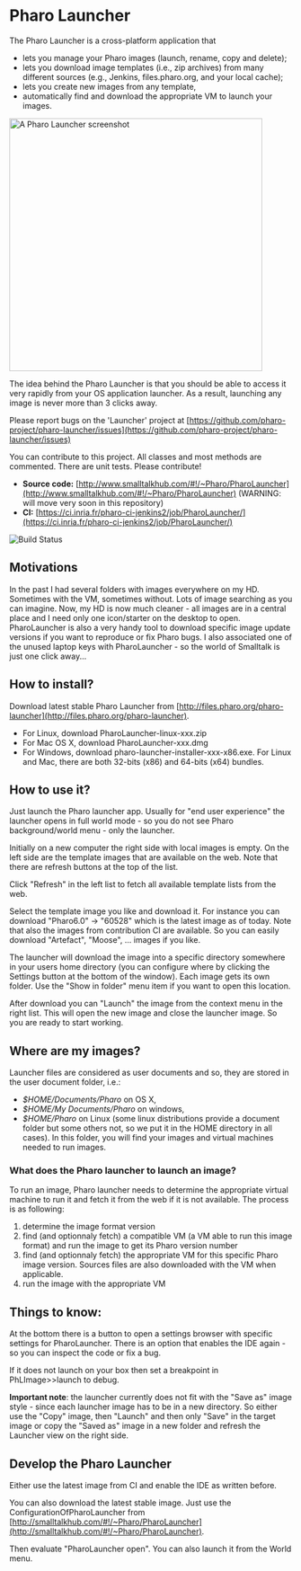 # Pharo Launcher
The Pharo Launcher is a cross-platform application that
- lets you manage your Pharo images (launch, rename, copy and delete);
- lets you download image templates (i.e., zip archives) from many
  different sources (e.g., Jenkins, files.pharo.org, and your local cache);
- lets you create new images from any template,
- automatically find and download the appropriate VM to launch your images.

<img src="https://github.com/pharo-project/pharo-launcher/raw/master/pharo-launcher-main-window.png" height="450" alt="A Pharo Launcher screenshot">

The idea behind the Pharo Launcher is that you should be able to access it very rapidly from your OS application launcher. As a result,
launching any image is never more than 3 clicks away.

Please report bugs on the 'Launcher' project at [https://github.com/pharo-project/pharo-launcher/issues](https://github.com/pharo-project/pharo-launcher/issues)

You can contribute to this project. All classes and most methods are commented. There are unit tests. Please contribute!

- **Source code:** [http://www.smalltalkhub.com/#!/~Pharo/PharoLauncher](http://www.smalltalkhub.com/#!/~Pharo/PharoLauncher) (WARNING: will move very soon in this repository)
- **CI:** [https://ci.inria.fr/pharo-ci-jenkins2/job/PharoLauncher/](https://ci.inria.fr/pharo-ci-jenkins2/job/PharoLauncher/)

![Build Status](https://ci.inria.fr/pharo-ci-jenkins2/job/PharoLauncher/buildStatus/icon?job=PharoLauncher)

## Motivations
In the past I had several folders with images everywhere on my HD. Sometimes with the VM, sometimes without. Lots of image searching as you can imagine.
Now, my HD is now much cleaner - all images are in a central place and I need only one icon/starter on the desktop to open. PharoLauncher is also a very handy tool to download specific image update versions if you want to reproduce or fix Pharo bugs. I also associated one of the unused laptop keys with PharoLauncher - so the world of Smalltalk is just one click away...

## How to install?
Download latest stable Pharo Launcher from [http://files.pharo.org/pharo-launcher](http://files.pharo.org/pharo-launcher).
- For Linux, download PharoLauncher-linux-xxx.zip
- For Mac OS X, download PharoLauncher-xxx.dmg
- For Windows, download pharo-launcher-installer-xxx-x86.exe.
For Linux and Mac, there are both 32-bits (x86) and 64-bits (x64) bundles.

## How to use it?
Just launch the Pharo launcher app.
Usually for "end user experience" the launcher opens in full world mode - so you do not see Pharo background/world menu - only the launcher.

Initially on a new computer the right side with local images is empty. On the left side are the template images that are available on the web. Note that there are refresh buttons at the top of the list.

Click "Refresh" in the left list to fetch all available template lists from the web.

Select the template image you like and download it. For instance you can download "Pharo6.0" -> "60528" which is the latest image as of today. Note that also the images from contribution CI are available.
So you can easily download "Artefact", "Moose", ... images if you like.

The launcher will download the image into a specific directory somewhere in your users home directory (you can configure where by clicking the Settings button at the bottom of the window).
Each image gets its own folder. Use the "Show in folder" menu item if you want to open this location.

After download you can "Launch" the image from the context menu in the right list. This will open the new image and close the launcher image. So you are ready to start working.

## Where are my images?
Launcher files are considered as user documents and so, they are stored in the user document folder, i.e.:
- *$HOME/Documents/Pharo* on OS X,
- *$HOME/My Documents/Pharo* on windows,
- *$HOME/Pharo* on Linux (some linux distributions provide a document folder but some others not, so we put it in the HOME directory in all cases).
In this folder, you will find your images and virtual machines needed to run images.

### What does the Pharo launcher to launch an image? 
To run an image, Pharo launcher needs to determine the appropriate virtual machine to run it and fetch it from the web if it is not available.
The process is as following:
1. determine the image format version
2. find (and optionnaly fetch) a compatible VM (a VM able to run this image format) and run the image to get its Pharo version number
3. find (and optionnaly fetch) the appropriate VM for this specific Pharo image version. Sources files are also downloaded with the VM when applicable.
4. run the image with the appropriate VM

## Things to know:
At the bottom there is a button to open a settings browser with specific settings for PharoLauncher. There is an option that enables the IDE again - so you can inspect the code or fix a bug.

If it does not launch on your box then set a breakpoint in PhLImage>>launch to debug.

**Important note**: the launcher currently does not fit with the "Save as" image style - since each launcher image
has to be in a new directory. So either use the "Copy" image, then "Launch" and then only "Save" in the target image or copy the "Saved as" image in a new folder and refresh the Launcher view on the right side.

## Develop the Pharo Launcher

Either use the latest image from CI and enable the IDE as written before.

You can also download the latest stable image. Just use the ConfigurationOfPharoLauncher
from [http://smalltalkhub.com/#!/~Pharo/PharoLauncher](http://smalltalkhub.com/#!/~Pharo/PharoLauncher).

Then evaluate  "PharoLauncher open". You can also launch it from the World menu.
